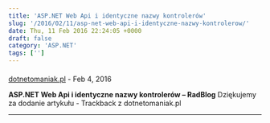 ```yaml
---
title: 'ASP.NET Web Api i identyczne nazwy kontrolerów'
slug: '/2016/02/11/asp-net-web-api-i-identyczne-nazwy-kontrolerow/'
date: Thu, 11 Feb 2016 22:24:05 +0000
draft: false
category: 'ASP.NET'
tags: ['']
---
```



#### 
[dotnetomaniak.pl](http://dotnetomaniak.pl/ASPNET-Web-Api-i-identyczne-nazwy-kontrolerow-RadBlog "") - <time datetime="2016-02-11 23:38:09">Feb 4, 2016</time>

**ASP.NET Web Api i identyczne nazwy kontrolerów – RadBlog** Dziękujemy za dodanie artykułu - Trackback z dotnetomaniak.pl
<hr />
